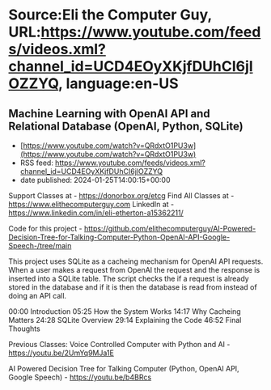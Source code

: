 # Source:Eli the Computer Guy, URL:https://www.youtube.com/feeds/videos.xml?channel_id=UCD4EOyXKjfDUhCI6jlOZZYQ, language:en-US

## Machine Learning with OpenAI API and Relational Database (OpenAI, Python, SQLite)
 - [https://www.youtube.com/watch?v=QRdxtO1PU3w](https://www.youtube.com/watch?v=QRdxtO1PU3w)
 - RSS feed: https://www.youtube.com/feeds/videos.xml?channel_id=UCD4EOyXKjfDUhCI6jlOZZYQ
 - date published: 2024-01-25T14:00:15+00:00

Support Classes at - https://donorbox.org/etcg
Find All Classes at - https://www.elithecomputerguy.com
LinkedIn at - https://www.linkedin.com/in/eli-etherton-a15362211/

Code for this project - https://github.com/elithecomputerguy/AI-Powered-Decision-Tree-for-Talking-Computer-Python-OpenAI-API-Google-Speech-/tree/main

This project uses SQLite as a cacheing mechanism for OpenAI API requests.  When a user makes a request from OpenAI the request and the response is inserted into a SQLite table.  The script checks the if a request is already stored in the database and if it is then the database is read from instead of doing an API call.

00:00 Introduction
05:25 How the System Works 
14:17 Why Cacheing Matters
24:28 SQLite Overview
29:14 Explaining the Code 
46:52 Final Thoughts

Previous Classes:
Voice Controlled Computer with Python and AI - https://youtu.be/2UmYq9MJa1E

AI Powered Decision Tree for Talking Computer (Python, OpenAI API, Google Speech) - https://youtu.be/b4BRcs

